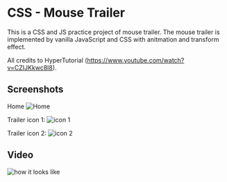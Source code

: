 # CSS - Mouse Trailer

This is a CSS and JS practice project of mouse trailer. The mouse trailer is implemented by vanilla JavaScript and CSS with anitmation and transform effect.

All credits to HyperTutorial (https://www.youtube.com/watch?v=CZIJKkwc8l8).

## Screenshots

Home
![Home]()

Trailer icon 1:
![icon 1]()

Trailer icon 2:
![icon 2]()

## Video

![how it looks like]()
